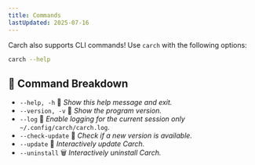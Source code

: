 ```yaml
---
title: Commands
lastUpdated: 2025-07-16
---
```


Carch also supports CLI commands! Use `carch` with the following options:  

```sh
carch --help
```

## 🔧 Command Breakdown

- `--help, -h` 📖 *Show this help message and exit.*
- `--version, -v` 🔢 *Show the program version.*
- `--log` 📝 *Enable logging for the current session only* `~/.config/carch/carch.log`.
- `--check-update` 📡 *Check if a new version is available.*
- `--update` 🔄 *Interactively update Carch.*
- `--uninstall` 🗑️ *Interactively uninstall Carch.*
